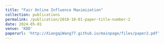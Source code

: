 ```yaml
---
title: "Fair Online Influence Maximization"
collection: publications
permalink: /publication/2010-10-01-paper-title-number-2
date: 2024-05-01
venue: 'KDD'
paperurl: 'http://XiangqiWang77.github.io/mainpage/files/paper2.pdf'
---
```

